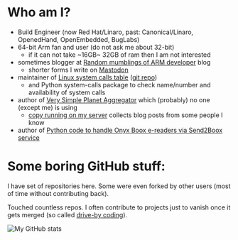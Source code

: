 # Who am I?

* Build Engineer (now Red Hat/Linaro, past: Canonical/Linaro, OpenedHand, OpenEmbedded, BugLabs)
* 64-bit Arm fan and user (do not ask me about 32-bit)
  * if it can not take ~16GB~ 32GB of ram then I am not interested
* sometimes blogger at [Random mumblings of ARM developer](https://marcin.juszkiewicz.com.pl/) blog
  * shorter forms I write on [Mastodon](https://society.oftrolls.com/@hrw)
* maintainer of [Linux system calls table](https://marcin.juszkiewicz.com.pl/download/tables/syscalls.html) ([git repo](https://github.com/hrw/syscalls-table))
  * and Python system-calls package to check name/number and availability of system calls
* author of [Very Simple Planet Aggregator](https://github.com/hrw/very-simple-planet-aggregator) which (probably) no one (except me) is using
  * [copy running on my server](https://devplanet.one.pl/) collects blog posts from some people I know
* author of [Python code to handle Onyx Boox e-readers via Send2Boox service](https://github.com/hrw/onyx-send2boox)

# Some boring GitHub stuff:

I have set of repositories here. Some were even forked by other users (most of time without contributing back).

Touched countless repos. I often contribute to projects just to vanish once it gets merged (so called [drive-by coding](https://marcin.juszkiewicz.com.pl/2020/09/16/from-a-diary-of-aarch64-porter-drive-by-coding/)).

![My GitHub stats](https://github-readme-stats.vercel.app/api?username=hrw&show_icons=true&theme=dark&include_all_commits=true&custom_title=My+GitHub+stats)
